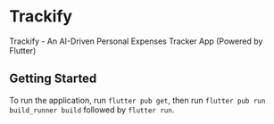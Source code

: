 # Trackify

Trackify - An AI-Driven Personal Expenses Tracker App (Powered by Flutter)



## Getting Started

To run the application, run `flutter pub get`, then run `flutter pub run build_runner build` followed by `flutter run`. 
